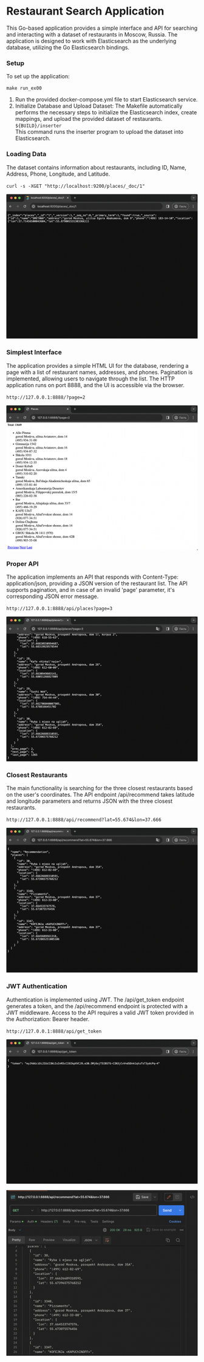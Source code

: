 # Restaurant Search Application
This Go-based application provides a simple interface and API for searching and 
interacting with a dataset of restaurants in Moscow, Russia. The application is
designed to work with Elasticsearch as the underlying database, utilizing the Go 
Elasticsearch bindings.

### Setup
To set up the application:
```
make run_ex00 
```

1. Run the provided docker-compose.yml file to start Elasticsearch service.
2. Initialize Database and Upload Dataset: The Makefile automatically performs the necessary 
steps to initialize the Elasticsearch index, create mappings, and upload the provided 
dataset of restaurants.  
`${BUILD}/inserter`  
This command runs the inserter program to upload the dataset into Elasticsearch.

### Loading Data
The dataset contains information about restaurants, including ID, Name, Address, 
Phone, Longitude, and Latitude. 

`curl -s -XGET "http://localhost:9200/places/_doc/1"`

![Loading data Screenshot](./docs/images/00_01.png)

### Simplest Interface
The application provides a simple HTML UI for the database, rendering a page with 
a list of restaurant names, addresses, and phones. Pagination is implemented, 
allowing users to navigate through the list. The HTTP application runs on port 8888, 
and the UI is accessible via the browser.

`http://127.0.0.1:8888/?page=2`

![Simple interface Screenshot](./docs/images/01_01.png)

### Proper API
The application implements an API that responds with Content-Type: application/json, 
providing a JSON version of the restaurant list. The API supports pagination, and in 
case of an invalid 'page' parameter, it's corresponding JSON error message.

`http://127.0.0.1:8888/api/places?page=3`

![JSON Screenshot](./docs/images/02_01.png)

### Closest Restaurants
The main functionality is searching for the three closest restaurants based on the 
user's coordinates. The API endpoint /api/recommend takes latitude and longitude 
parameters and returns JSON with the three closest restaurants.

`http://127.0.0.1:8888/api/recommend?lat=55.674&lon=37.666`

![Closest restaurants Screenshot](./docs/images/03_01.png)

### JWT Authentication
Authentication is implemented using JWT. The /api/get_token endpoint generates a token, 
and the /api/recommend endpoint is protected with a JWT middleware. Access to the API 
requires a valid JWT token provided in the Authorization: Bearer <token> header.

`http://127.0.0.1:8888/api/get_token`

![JWT Screenshot](./docs/images/04_01.png)

![JWT Closest restaurants Screenshot](./docs/images/04_02.png)


